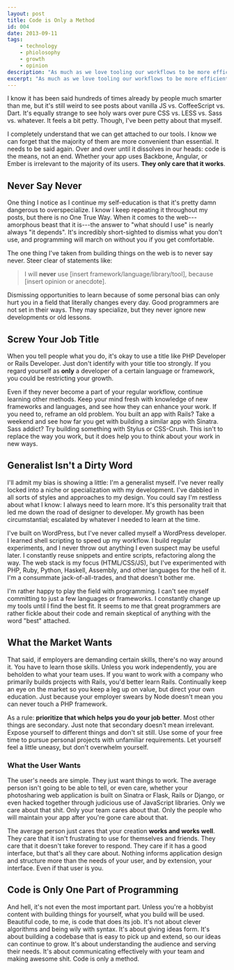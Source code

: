 ```yaml
---
layout: post
title: Code is Only a Method
id: 004
date: 2013-09-11
tags:
    - technology
    - phiolosophy
    - growth
    - opinion
description: "As much as we love tooling our workflows to be more efficient, it's easy to forget sometimes that they are just tools. This includes the code itself."
excerpt: "As much as we love tooling our workflows to be more efficient, it's easy to forget sometimes that they are just tools. This includes the code itself."
---
```


I know it has been said hundreds of times already by people much smarter than me, but it's still weird to see posts about vanilla JS vs. CoffeeScript vs. Dart. It's equally strange to see holy wars over pure CSS vs. LESS vs. Sass vs. whatever. It feels a bit petty. Though, I've been petty about that myself.

I completely understand that we can get attached to our tools. I know we can forget that the majority of them are more convenient than essential. It needs to be said again. Over and over until it dissolves in our heads: code is the means, not an end. Whether your app uses Backbone, Angular, or Ember is irrelevant to the majority of its users. **They only care that it works**.

## Never Say Never

One thing I notice as I continue my self-education is that it's pretty damn dangerous to overspecialize. I know I keep repeating it throughout my posts, but there is no One True Way. When it comes to the web---amorphous beast that it is---the answer to "what should I use" is nearly always "it depends". It's incredibly short-sighted to dismiss what you don't use, and programming will march on without you if you get comfortable.

The one thing I've taken from building things on the web is to never say never. Steer clear of statements like:

> I will **never** use [insert framework/language/library/tool], because [insert opinion or anecdote].

Dismissing opportunities to learn because of some personal bias can only hurt you in a field that literally changes every day. Good programmers are not set in their ways. They may specialize, but they never ignore new developments or old lessons.

## Screw Your Job Title

When you tell people what you do, it's okay to use a title like PHP Developer or Rails Developer. Just don't identify with your title too strongly. If you regard yourself as **only** a developer of a certain language or framework, you could be restricting your growth.

Even if they never become a part of your regular workflow, continue learning other methods. Keep your mind fresh with knowledge of new frameworks and languages, and see how they can enhance your work. If you need to, reframe an old problem. You built an app with Rails? Take a weekend and see how far you get with building a similar app with Sinatra. Sass addict? Try building something with Stylus or CSS-Crush. This isn't to replace the way you work, but it does help you to think about your work in new ways.

## Generalist Isn't a Dirty Word

I'll admit my bias is showing a little: I'm a generalist myself. I've never really locked into a niche or specialization with my development. I've dabbled in all sorts of styles and approaches to my design. You could say I'm restless about what I know: I always need to learn more. It's this personality trait that led me down the road of designer to developer. My growth has been circumstantial; escalated by whatever I needed to learn at the time.

I've built on WordPress, but I've never called myself a WordPress developer. I learned shell scripting to speed up my workflow. I build regular experiments, and I never throw out anything I even suspect may be useful later. I constantly reuse snippets and entire scripts, refactoring along the way. The web stack is my focus (HTML/CSS/JS), but I've experimented with PHP, Ruby, Python, Haskell, Assembly, and other languages for the hell of it. I'm a consummate jack-of-all-trades, and that doesn't bother me.

I'm rather happy to play the field with programming. I can't see myself committing to just a few languages or frameworks. I constantly change up my tools until I find the best fit. It seems to me that great programmers are rather fickle about their code and remain skeptical of anything with the word "best" attached.

## What the Market Wants

That said, if employers are demanding certain skills, there's no way around it. You have to learn those skills. Unless you work independently, you are beholden to what your team uses. If you want to work with a company who primarily builds projects with Rails, you'd better learn Rails. Continually keep an eye on the market so you keep a leg up on value, but direct your own education. Just because your employer swears by Node doesn't mean you can never touch a PHP framework.

As a rule: **prioritize that which helps you do your job better**. Most other things are secondary. Just note that secondary doesn't mean irrelevant. Expose yourself to different things and don't sit still. Use some of your free time to pursue personal projects with unfamiliar requirements. Let yourself feel a little uneasy, but don't overwhelm yourself.

### What the User Wants

The user's needs are simple. They just want things to work. The average person isn't going to be able to tell, or even care, whether your photosharing web application is built on Sinatra or Flask, Rails or Django, or even hacked together through judicious use of JavaScript libraries. Only we care about that shit. Only your team cares about that. Only the people who will maintain your app after you're gone care about that.

The average person just cares that your creation **works and works well**. They care that it isn't frustrating to use for themselves and friends. They care that it doesn't take forever to respond. They care if it has a good interface, but that's all they care about. Nothing informs application design and structure more than the needs of your user, and by extension, your interface. Even if that user is you.

## Code is Only One Part of Programming

And hell, it's not even the most important part. Unless you're a hobbyist content with building things for yourself, what you build will be used. Beautiful code, to me, is code that does its job. It's not about clever algorithms and being wily with syntax. It's about giving ideas form. It's about building a codebase that is easy to pick up and extend, so our ideas can continue to grow. It's about understanding the audience and serving their needs. It's about communicating effectively with your team and making awesome shit. Code is only a method.
